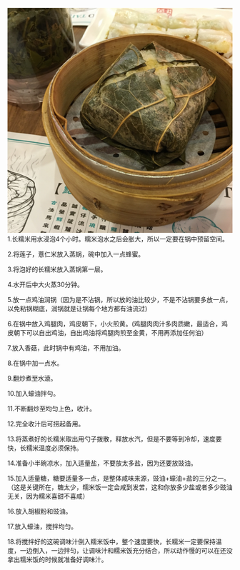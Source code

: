 ![image](https://github.com/alexwan316/Food/blob/main/%E6%88%90%E5%93%81/nuomiji/nuomiji.jpeg)
1.长糯米用水浸泡4个小时。糯米泡水之后会胀大，所以一定要在锅中预留空间。

2.将莲子，薏仁米放入蒸锅，碗中加入一点蜂蜜。

3.将泡好的长糯米放入蒸锅第一层。

4.水开后中大火蒸30分钟。

5.放一点鸡油润锅（因为是不沾锅，所以放的油比较少，不是不沾锅要多放一点，以免粘锅糊底，润锅就是让锅每个地方都有油流过)

6.在锅中放入鸡腿肉，鸡皮朝下，小火煎黄。(鸡腿肉肉汁多肉质嫩，最适合，鸡皮朝下可以自出鸡油，自出鸡油将鸡腿肉煎至金黄，不用再添加任何油）

7.放入香菇，此时锅中有鸡油，不用加油。

8.在锅中加一点水。

9.翻炒煮至水滾。

10.加入蠔油拌勻。

11.不断翻炒至均匀上色，收汁。

12.完全收汁后可捞起备用。

13.将蒸煮好的长糯米取出用勺子拨散，释放水汽，但是不要等到冷却，速度要快，长糯米温度必须保持。

14.准备小半碗凉水，加入适量盐，不要放太多盐，因为还要放豉油。

15.加入适量糖，糖要适量多一点，是整体咸味来源，豉油+蠔油+盐的三分之一。（这是关键所在，糖太少，糯米饭一定会咸到发苦，这和你放多少盐或者多少豉油无关，因为糯米喜甜不喜咸）

16.放入胡椒粉和豉油。

17.放入蠔油，搅拌均匀。

18.将搅拌好的这碗调味汁倒入糯米饭中，整个速度要快，长糯米一定要保持温度，一边倒入，一边拌匀，让调味汁和糯米饭充分结合，所以动作慢的可以在还没拿出糯米饭的时候就准备好调味汁。
